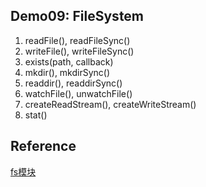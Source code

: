 ## Demo09: FileSystem

1. readFile(), readFileSync()
2. writeFile(), writeFileSync()
3. exists(path, callback)
4. mkdir(), mkdirSync()
5. readdir(), readdirSync()
6. watchFile(), unwatchFile()
7. createReadStream(), createWriteStream()
8. stat()

## Reference

[fs模块](http://javascript.ruanyifeng.com/nodejs/fs.html#toc3)
